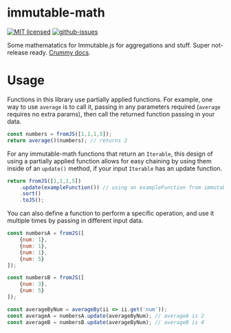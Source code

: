 # immutable-math

[![MIT licensed](https://img.shields.io/badge/license-MIT-blue.svg)](http://opensource.org/licenses/MIT)
[![github-issues](https://img.shields.io/github/issues/blueflag/immutable-math.svg)](https://github.com/blueflag/immutable-math/issues)

Some mathematatics for Immutable.js for aggregations and stuff. Super not-release ready. [Crummy docs](http://blueflag.github.io/immutable-math/).

# Usage

Functions in this library use partially applied functions.
For example, one way to use `average` is to call it, passing in any parameters required (`average` requires no extra params), then call the returned function passing in your data.

```js
const numbers = fromJS([1,1,1,5]);
return average()(numbers); // returns 2
```

For any immutable-math functions that return an `Iterable`, this design of using a partially applied function allows for easy chaining by using them inside of an `update()` method, if your input `Iterable` has an update function.

```js
return fromJS([1,1,1,5])
    .update(exampleFunction()) // using an exampleFunction from immutable-math in a chain
    .sort()
    .toJS();
```

You can also define a function to perform a specific operation, and use it multiple times by passing in different input data.

```js
const numbersA = fromJS([
	{num: 1},
	{num: 1},
	{num: 1},
	{num: 5}
]);

const numbersB = fromJS([
	{num: 3},
	{num: 5}
]);

const averageByNum = averageBy(ii => ii.get('num'));
const averageA = numbersA.update(averageByNum); // averageA is 2
const averageB = numbersB.update(averageByNum); // averageB is 4
```